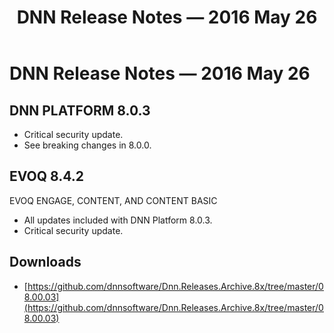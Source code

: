 ﻿---
uid: relnotes-2016-may-26
locale: en
title: DNN Release Notes — 2016 May 26
dnnversion: 09.02.00
---

# DNN Release Notes — 2016 May 26

## DNN PLATFORM 8.0.3

*   Critical security update.
*   See breaking changes in 8.0.0.

## EVOQ 8.4.2

EVOQ ENGAGE, CONTENT, AND CONTENT BASIC

*   All updates included with DNN Platform 8.0.3.
*   Critical security update.

## Downloads
* [https://github.com/dnnsoftware/Dnn.Releases.Archive.8x/tree/master/08.00.03](https://github.com/dnnsoftware/Dnn.Releases.Archive.8x/tree/master/08.00.03)